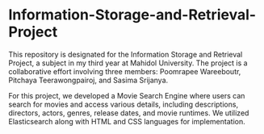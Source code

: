 # Information-Storage-and-Retrieval-Project
This repository is designated for the Information Storage and Retrieval Project, a subject in my third year at Mahidol University. The project is a collaborative effort involving three members: Poomrapee Wareeboutr, Pitchaya Teerawongpairoj, and Sasima Srijanya.

For this project, we developed a Movie Search Engine where users can search for movies and access various details, including descriptions, directors, actors, genres, release dates, and movie runtimes. We utilized Elasticsearch along with HTML and CSS languages for implementation.
